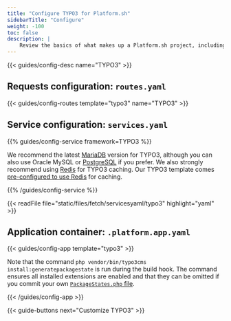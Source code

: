 ```yaml
---
title: "Configure TYPO3 for Platform.sh"
sidebarTitle: "Configure"
weight: -100
toc: false
description: |
    Review the basics of what makes up a Platform.sh project, including its three principle configuration files and how to define them for TYPO3.
---
```


{{< guides/config-desc name="TYPO3" >}}

## Requests configuration: `routes.yaml`

{{< guides/config-routes template="typo3" name="TYPO3" >}}

## Service configuration: `services.yaml`

{{% guides/config-service framework=TYPO3 %}}

We recommend the latest [MariaDB](/configuration/services/mysql/_index.md) version for TYPO3,
although you can also use Oracle MySQL or [PostgreSQL](/configuration/services/postgresql.md) if you prefer.
We also strongly recommend using [Redis](/configuration/services/redis.md) for TYPO3 caching.
Our TYPO3 template comes [pre-configured to use Redis](https://github.com/platformsh-templates/typo3#customizations) for caching.

{{% /guides/config-service %}}

{{< readFile file="static/files/fetch/servicesyaml/typo3" highlight="yaml" >}}

## Application container: `.platform.app.yaml`

{{< guides/config-app template="typo3" >}}

Note that the command `php vendor/bin/typo3cms install:generatepackagestate` is run during the build hook.
The command ensures all installed extensions are enabled
and that they can be omitted if you commit your own [`PackageStates.php` file](https://docs.typo3.org/m/typo3/reference-coreapi/master/en-us/ExtensionArchitecture/ExtensionManagement/Index.html#package-manager).

{{< /guides/config-app >}}

{{< guide-buttons next="Customize TYPO3" >}}
